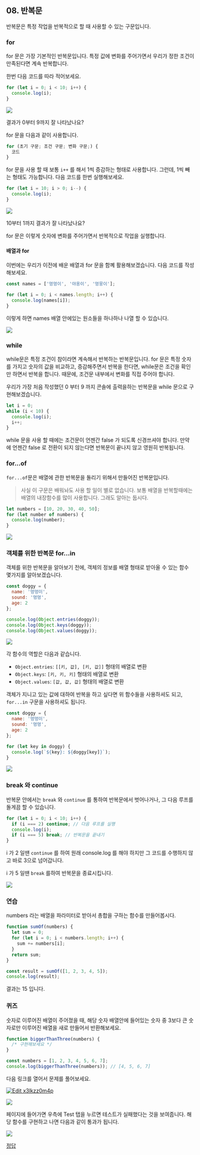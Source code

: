 ## 08. 반복문

반복문은 특정 작업을 반복적으로 할 때 사용할 수 있는 구문입니다.

### for

for 문은 가장 기본적인 반복문입니다. 특정 값에 변화를 주어가면서 우리가 정한 조건이 만족된다면 계속 반복합니다.

한번 다음 코드를 따라 적어보세요.

```javascript
for (let i = 0; i < 10; i++) {
  console.log(i);
}
```

![](https://i.imgur.com/oLVt44l.png)

결과가 0부터 9까지 잘 나타났나요?

for 문을 다음과 같이 사용합니다.

```javascript
for (초기 구문; 조건 구문; 변화 구문;) {
  코드
}
```

for 문을 사용 할 때 보통 `i++` 를 해서 1씩 증감하는 형태로 사용합니다. 그런데, 1씩 빼는 형태도 가능합니다. 다음 코드를 한번 실행해보세요.

```javascript
for (let i = 10; i > 0; i--) {
  console.log(i);
}
```

![](https://i.imgur.com/59mYcGp.png)

10부터 1까지 결과가 잘 나타났나요?

for 문은 이렇게 숫자에 변화를 주어가면서 반복적으로 작업을 실행합니다.

#### 배열과 for

이번에는 우리가 이전에 배운 배열과 for 문을 함꼐 활용해보겠습니다. 다음 코드를 작성해보세요.

```javascript
const names = ['멍멍이', '야옹이', '멍뭉이'];

for (let i = 0; i < names.length; i++) {
  console.log(names[i]);
}
```

이렇게 하면 names 배열 안에있는 원소들을 하나하나 나열 할 수 있습니다.

![](https://i.imgur.com/XcBZTli.png)

### while

while문은 특정 조건이 참이라면 계속해서 반복하는 반복문입니다. for 문은 특정 숫자를 가지고 숫자의 값을 비교하고, 증감해주면서 반복을 한다면, while문은 조건을 확인만 하면서 반복을 합니다. 때문에, 조건문 내부에서 변화를 직접 주어야 합니다.

우리가 가장 처음 작성했던 0 부터 9 까지 콘솔에 출력을하는 반복문을 while 문으로 구현해보겠습니다.

```javascript
let i = 0;
while (i < 10) {
  console.log(i);
  i++;
}
```

while 문을 사용 할 때에는 조건문이 언젠간 false 가 되도록 신경쓰셔야 합니다. 만약에 언젠간 false 로 전환이 되지 않는다면 반복문이 끝나지 않고 영원히 반복됩니다.

### for...of

`for...of`문은 배열에 관한 반복문을 돌리기 위해서 만들어진 반복문입니다.

> 사실 이 구문은 배워놔도 사용 할 일이 별로 없습니다. 보통 배열을 반복할때에는 배열의 내장함수를 많이 사용합니다. 그래도 알아는 둡시다.

```javascript
let numbers = [10, 20, 30, 40, 50];
for (let number of numbers) {
  console.log(number);
}
```

![](https://i.imgur.com/IVuAtm1.png)

### 객체를 위한 반복문 for...in

객체를 위한 반복문을 알아보기 전에, 객체의 정보를 배열 형태로 받아올 수 있는 함수 몇가지를 알아보겠습니다.

```javascript
const doggy = {
  name: '멍멍이',
  sound: '멍멍',
  age: 2
};

console.log(Object.entries(doggy));
console.log(Object.keys(doggy));
console.log(Object.values(doggy));
```

![](https://i.imgur.com/CUhSfvA.png)

각 함수의 역할은 다음과 같습니다.

- `Object.entries`: `[[키, 값], [키, 값]]` 형태의 배열로 변환
- `Object.keys`: `[키, 키, 키]` 형태의 배열로 변환
- `Object.values`: `[값, 값, 값]` 형태의 배열로 변환

객체가 지니고 있는 값에 대하여 반복을 하고 싶다면 위 함수들을 사용하셔도 되고, `for...in` 구문을 사용하셔도 됩니다.

```javascript
const doggy = {
  name: '멍멍이',
  sound: '멍멍',
  age: 2
};

for (let key in doggy) {
  console.log(`${key}: ${doggy[key]}`);
}
```

![](https://i.imgur.com/rJPZwu3.png)

### break 와 continue

반복문 안에서는 `break` 와 `continue` 를 통하여 반복문에서 벗어나거나, 그 다음 루프를 돌게끔 할 수 있습니다.

```javascript
for (let i = 0; i < 10; i++) {
  if (i === 2) continue; // 다음 루프를 실행
  console.log(i);
  if (i === 5) break; // 반복문을 끝내기
}
```

i 가 2 일땐 `continue` 를 하여 원래 console.log 를 해야 하지만 그 코드를 수행하지 않고 바로 3으로 넘어갑니다.

i 가 5 일땐 `break` 를하여 반복문을 종료시킵니다.

![](https://i.imgur.com/UmWM0tA.png)

### 연습

numbers 라는 배열을 파라미터로 받아서 총합을 구하는 함수를 만들어봅시다.

```javascript
function sumOf(numbers) {
  let sum = 0;
  for (let i = 0; i < numbers.length; i++) {
    sum += numbers[i];
  }
  return sum;
}

const result = sumOf([1, 2, 3, 4, 5]);
console.log(result);
```

결과는 15 입니다.

### 퀴즈

숫자로 이루어진 배열이 주어졌을 때, 해당 숫자 배열안에 들어있는 숫자 중 3보다 큰 숫자로만 이루어진 배열을 새로 만들어서 반환해보세요.

```javascript
function biggerThanThree(numbers) {
  /* 구현해보세요 */
}

const numbers = [1, 2, 3, 4, 5, 6, 7];
console.log(biggerThanThree(numbers)); // [4, 5, 6, 7]
```

다음 링크를 열어서 문제를 풀어보세요.

[![Edit x3lkzz0m4p](https://codesandbox.io/static/img/play-codesandbox.svg)](https://codesandbox.io/s/x3lkzz0m4p?fontsize=14)

![](https://i.imgur.com/veffzGB.png)

페이지에 들어가면 우측에 Test 탭을 누르면 테스트가 실패했다는 것을 보여줍니다. 해당 함수를 구현하고 나면 다음과 같이 통과가 됩니다.

![](https://i.imgur.com/FcS7aZO.png)

[정답](https://codesandbox.io/s/lro75070q7?fontsize=14)


